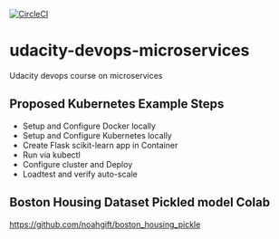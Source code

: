 [![CircleCI](https://dl.circleci.com/status-badge/img/gh/aysmart/docker-project/tree/main.svg?style=svg)](https://dl.circleci.com/status-badge/redirect/gh/aysmart/docker-project/tree/main)

# udacity-devops-microservices

Udacity devops course on microservices

## Proposed Kubernetes Example Steps

* Setup and Configure Docker locally
* Setup and Configure Kubernetes locally
* Create Flask scikit-learn app in Container
* Run via kubectl
* Configure cluster and Deploy
* Loadtest and verify auto-scale

## Boston Housing Dataset Pickled model Colab

https://github.com/noahgift/boston_housing_pickle